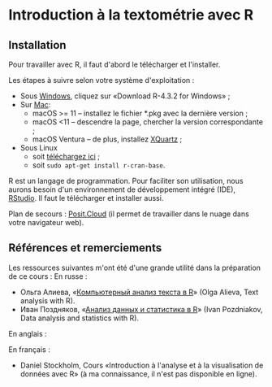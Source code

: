 # Introduction à la textométrie avec R

## Installation

Pour travailler avec R, il faut d'abord le télécharger et l'installer.

Les étapes à suivre selon votre système d'exploitation :
* Sous [Windows](https://cran.r-project.org/bin/windows/base/), cliquez sur «Download R-4.3.2 for Windows» ;
* Sur [Mac](https://cran.r-project.org/bin/macosx/):
    * macOS >= 11 – installez le fichier *.pkg avec la dernière version ;
    * macOS <11 – descendre la page, chercher la version correspondante ;
    * macOS Ventura – de plus, installez [XQuartz](https://www.xquartz.org/) ;
* Sous Linux
   * soit [téléchargez ici](https://cran.rstudio.com/bin/linux/) ;
   * soit ```sudo apt-get install r-cran-base```.


R est un langage de programmation. Pour faciliter son utilisation, nous aurons besoin d'un environnement de développement intégré (IDE), [RStudio](https://posit.co/download/rstudio-desktop/). Il faut le télécharger et installer aussi.



Plan de secours : [Posit.Cloud](https://posit.cloud/) (il permet de travailler dans le nuage dans votre navigateur web).


## Références  et remerciements
Les ressources suivantes m'ont été d'une grande utilité dans la préparation de ce cours :
En russe :
* Ольга Алиева, «[Компьютерный анализ текста в R](https://github.com/locusclassicus/text_analysis_2023/tree/main)» (Olga Alieva, Text analysis with R).
* Иван Поздняков, «[Анализ данных и статистика в R](https://pozdniakov.github.io/tidy_stats/)» (Ivan Pozdniakov, Data analysis and statistics with R).

En anglais :

En français :
* Daniel Stockholm, Cours «Introduction à l'analyse et à la visualisation de données avec R» (à ma connaissance, il n'est pas disponible en ligne).
